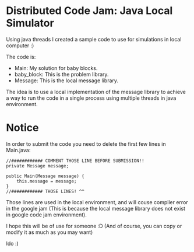 # Distributed Code Jam: Java Local Simulator
Using java threads I created a sample code to use for simulations in local computer :)

The code is:
- Main: My solution for baby blocks.
- baby_block: This is the problem library. 
- Message: This is the local message library.
  
The idea is to use a local implementation of the message library to achieve a way to run the code in a single process using multiple threads in java environment.

# Notice
In order to submit the code you need to delete the first few lines in Main.java:
    
    //############ COMMENT THOSE LINE BEFORE SUBMISSION!!
    private Message message;

    public Main(Message message) {
        this.message = message;
    }
    //############ THOSE LINES! ^^
Those lines are used in the local environment, and will couse compiler error in the google jam (This is because the local message library does not exist in google code jam environment).

I hope this will be of use for someone :D
(And of course, you can copy or modify it as much as you may want)

Ido :)
